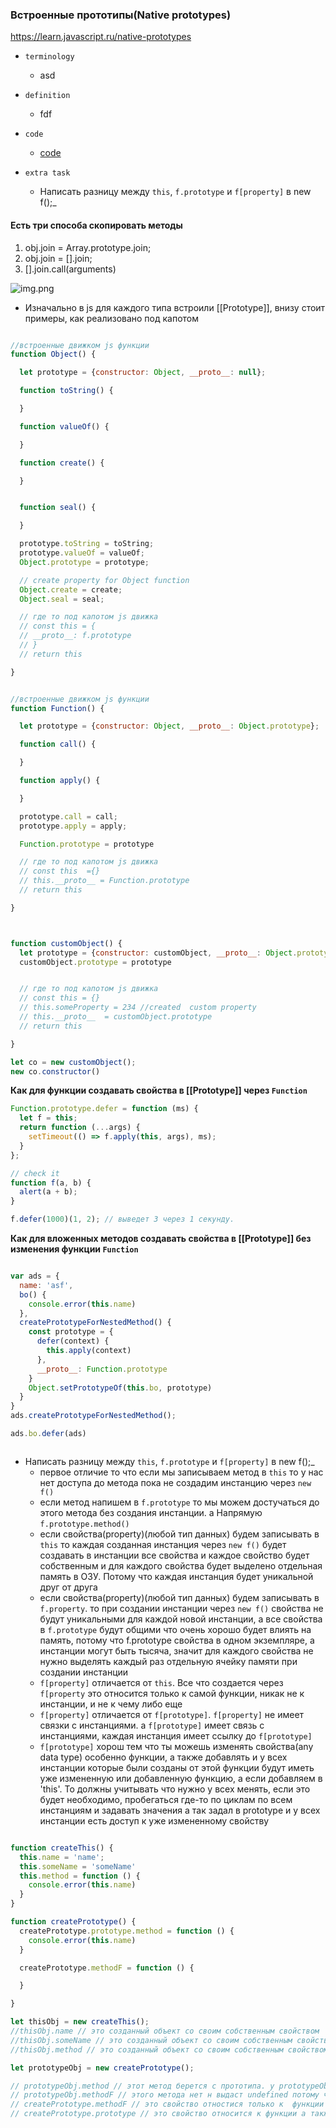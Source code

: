 ### Встроенные прототипы(Native prototypes)

https://learn.javascript.ru/native-prototypes

- `terminology`
    - asd
- `definition`
    - fdf

- `code`
    - [code](../../codes/8-prototypes/_3-native-prototypes.ts)

- `extra task`
    - Написать разницу между `this`, `f.prototype` и `f[property]` в new f();_

#### Есть три способа скопировать методы

1) obj.join = Array.prototype.join;
2) obj.join = [].join;
3) [].join.call(arguments)

![img.png](../../../assets/native-prototypes.png)

- Изначально в js для каждого типа встроили [[Prototype]], внизу стоит примеры, как реализовано под капотом

```js

//встроенные движком js функции 
function Object() {

  let prototype = {constructor: Object, __proto__: null};

  function toString() {

  }

  function valueOf() {

  }

  function create() {

  }


  function seal() {

  }

  prototype.toString = toString;
  prototype.valueOf = valueOf;
  Object.prototype = prototype;

  // create property for Object function
  Object.create = create;
  Object.seal = seal;

  // где то под капотом js движка 
  // const this = {
  // __proto__: f.prototype
  // }
  // return this

}


//встроенные движком js функции
function Function() {

  let prototype = {constructor: Object, __proto__: Object.prototype};

  function call() {

  }

  function apply() {

  }

  prototype.call = call;
  prototype.apply = apply;

  Function.prototype = prototype

  // где то под капотом js движка 
  // const this  ={}
  // this.__proto__ = Function.prototype
  // return this

}

```

```js


function customObject() {
  let prototype = {constructor: customObject, __proto__: Object.prototype};
  customObject.prototype = prototype


  // где то под капотом js движка 
  // const this = {}
  // this.someProperty = 234 //created  custom property 
  // this.__proto__  = customObject.prototype
  // return this

}

let co = new customObject();
new co.constructor()

```

**Как для функции создавать свойства в [[Prototype]] через `Function`**

```js
Function.prototype.defer = function (ms) {
  let f = this;
  return function (...args) {
    setTimeout(() => f.apply(this, args), ms);
  }
};

// check it
function f(a, b) {
  alert(a + b);
}

f.defer(1000)(1, 2); // выведет 3 через 1 секунду.

```

**Как для вложенных методов создавать свойства в [[Prototype]] без изменения функции `Function`**

```js

var ads = {
  name: 'asf',
  bo() {
    console.error(this.name)
  },
  createPrototypeForNestedMethod() {
    const prototype = {
      defer(context) {
        this.apply(context)
      },
      __proto__: Function.prototype
    }
    Object.setPrototypeOf(this.bo, prototype)
  }
}
ads.createPrototypeForNestedMethod();

ads.bo.defer(ads)



```

- Написать разницу между `this`, `f.prototype` и `f[property]` в new f();_
    - первое отличие то что если мы записываем метод в `this` то у нас нет доступа до метода пока не создадим инстанцию
      через `new f()`
    - если метод напишем в `f.prototype` то мы можем достучаться до этого метода без создания инстанции. а
      Напрямую `f.prototype.method()`
    - если свойства(property)(любой тип данных) будем записывать в `this` то каждая созданная инстанция через `new f()`
      будет создавать в инстанции все свойства и каждое свойство будет собственным и для каждого свойства будет выделено
      отдельная память в ОЗУ. Потому что каждая инстанция будет уникальной друг от друга
    - если свойства(property)(любой тип данных) будем записывать в `f.property`. то при создании инстанции
      через `new f()`  свойства не будут уникальными для каждой новой инстанции, а все свойства в `f.prototype` будут
      общими что очень хорошо будет влиять на память, потому что f.prototype свойства в одном экземпляре, а инстанции
      могут быть тысяча, значит для каждого свойства не нужно выделять каждый раз отдельную ячейку памяти при создании
      инстанции
    - `f[property]` отличается от `this`. Все что создается через `f[property` это относится только к самой функции,
      никак не к инстанции, и не к чему либо еще
    - `f[property]` отличается от `f[prototype]`. `f[property]` не имеет связки с инстанциями. а `f[prototype]` имеет
      связь с инстанциями, каждая инстанция имеет ссылку до `f[prototype]`
    - `f[prototype]` хорош тем что ты можешь изменять свойства(any data type) особенно функции, а также добавлять и у
      всех инстанции которые были созданы от этой функции будут иметь уже измененную или добавленную функцию, а если
      добавляем в 'this'. То должны учитывать что нужно у всех менять, если это будет необходимо, пробегаться где-то по
      циклам по всем инстанциям и задавать значения а так задал в prototype и у всех инстанции есть доступ к уже
      измененному свойству

```js

function createThis() {
  this.name = 'name';
  this.someName = 'someName'
  this.method = function () {
    console.error(this.name)
  }
}

function createPrototype() {
  createPrototype.prototype.method = function () {
    console.error(this.name)
  }

  createPrototype.methodF = function () {

  }

}

let thisObj = new createThis();
//thisObj.name // это созданный объект со своим собственным свойством
//thisObj.someName // это созданный объект со своим собственным свойством
//thisObj.method // это созданный объект со своим собственным свойством

let prototypeObj = new createPrototype();

// prototypeObj.method // этот метод берется с прототипа. у prototypeObj нет своего собственного метода
// prototypeObj.methodF // этого метода нет н выдаст undefined потому что у инстанции нет такого метода и у прототипа тоже 
// createPrototype.methodF // это свойство отностися только к  функции и к другим не имеет никакого отношения 
// createPrototype.prototype // это свойство относится к функции а также к нему будут иметь ссылку все инстанции которые были созданы через new createPrototype() 

```
